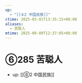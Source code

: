 ```yaml
---
up:
  - "[[⑥2 中国民族]]"
ctime: 2025-03-01T13:35:15+08:00
aliases:
  - 苦聪人
mtime: 2025-09-09T12:37:05+08:00
---
```


# ⑥285 苦聪人

- up: [[⑥2 中国民族]]
